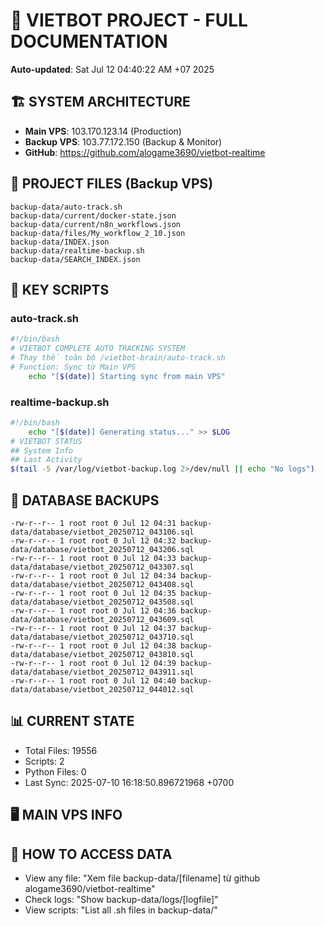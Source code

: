 # 🤖 VIETBOT PROJECT - FULL DOCUMENTATION
**Auto-updated**: Sat Jul 12 04:40:22 AM +07 2025

## 🏗️ SYSTEM ARCHITECTURE
- **Main VPS**: 103.170.123.14 (Production)
- **Backup VPS**: 103.77.172.150 (Backup & Monitor)
- **GitHub**: https://github.com/alogame3690/vietbot-realtime

## 📁 PROJECT FILES (Backup VPS)
```
backup-data/auto-track.sh
backup-data/current/docker-state.json
backup-data/current/n8n_workflows.json
backup-data/files/My_workflow_2_10.json
backup-data/INDEX.json
backup-data/realtime-backup.sh
backup-data/SEARCH_INDEX.json
```

## 🔧 KEY SCRIPTS
### auto-track.sh
```bash
#!/bin/bash
# VIETBOT COMPLETE AUTO TRACKING SYSTEM
# Thay thế toàn bộ /vietbot-brain/auto-track.sh
# Function: Sync từ Main VPS
    echo "[$(date)] Starting sync from main VPS"
```
### realtime-backup.sh
```bash
#!/bin/bash
    echo "[$(date)] Generating status..." >> $LOG
# VIETBOT STATUS
## System Info
## Last Activity
$(tail -5 /var/log/vietbot-backup.log 2>/dev/null || echo "No logs")
```

## 💾 DATABASE BACKUPS
```
-rw-r--r-- 1 root root 0 Jul 12 04:31 backup-data/database/vietbot_20250712_043106.sql
-rw-r--r-- 1 root root 0 Jul 12 04:32 backup-data/database/vietbot_20250712_043206.sql
-rw-r--r-- 1 root root 0 Jul 12 04:33 backup-data/database/vietbot_20250712_043307.sql
-rw-r--r-- 1 root root 0 Jul 12 04:34 backup-data/database/vietbot_20250712_043408.sql
-rw-r--r-- 1 root root 0 Jul 12 04:35 backup-data/database/vietbot_20250712_043508.sql
-rw-r--r-- 1 root root 0 Jul 12 04:36 backup-data/database/vietbot_20250712_043609.sql
-rw-r--r-- 1 root root 0 Jul 12 04:37 backup-data/database/vietbot_20250712_043710.sql
-rw-r--r-- 1 root root 0 Jul 12 04:38 backup-data/database/vietbot_20250712_043810.sql
-rw-r--r-- 1 root root 0 Jul 12 04:39 backup-data/database/vietbot_20250712_043911.sql
-rw-r--r-- 1 root root 0 Jul 12 04:40 backup-data/database/vietbot_20250712_044012.sql
```

## 📊 CURRENT STATE
- Total Files: 19556
- Scripts: 2
- Python Files: 0
- Last Sync: 2025-07-10 16:18:50.896721968 +0700

## 🖥️ MAIN VPS INFO


## 🚨 HOW TO ACCESS DATA
- View any file: "Xem file backup-data/[filename] từ github alogame3690/vietbot-realtime"
- Check logs: "Show backup-data/logs/[logfile]"
- View scripts: "List all .sh files in backup-data/"
